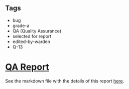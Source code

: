 ## Tags

- bug
- grade-a
- QA (Quality Assurance)
- selected for report
- edited-by-warden
- Q-13

# [QA Report](https://github.com/code-423n4/2022-12-caviar-findings/issues/203) 

See the markdown file with the details of this report [here](https://github.com/code-423n4/2022-12-caviar-findings/blob/main/data/0xSmartContract-Q.md).